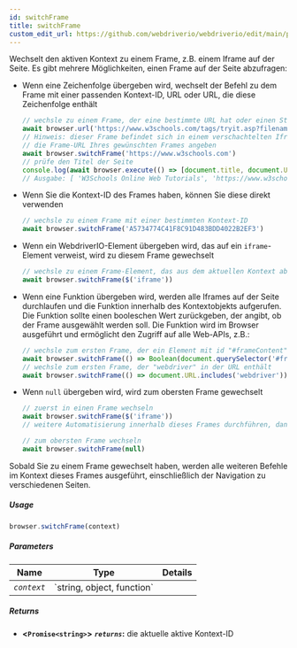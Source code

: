 ```yaml
---
id: switchFrame
title: switchFrame
custom_edit_url: https://github.com/webdriverio/webdriverio/edit/main/packages/webdriverio/src/commands/browser/switchFrame.ts
---
```


Wechselt den aktiven Kontext zu einem Frame, z.B. einem Iframe auf der Seite. Es gibt mehrere Möglichkeiten, einen Frame
auf der Seite abzufragen:

  - Wenn eine Zeichenfolge übergeben wird, wechselt der Befehl zu dem Frame mit einer passenden Kontext-ID, URL oder URL, die diese Zeichenfolge enthält
    ```ts
    // wechsle zu einem Frame, der eine bestimmte URL hat oder einen String in der URL enthält
    await browser.url('https://www.w3schools.com/tags/tryit.asp?filename=tryhtml_iframe')
    // Hinweis: dieser Frame befindet sich in einem verschachtelten Iframe, aber Sie müssen nur
    // die Frame-URL Ihres gewünschten Frames angeben
    await browser.switchFrame('https://www.w3schools.com')
    // prüfe den Titel der Seite
    console.log(await browser.execute(() => [document.title, document.URL]))
    // Ausgabe: [ 'W3Schools Online Web Tutorials', 'https://www.w3schools.com/' ]
    ```

  - Wenn Sie die Kontext-ID des Frames haben, können Sie diese direkt verwenden
    ```ts
    // wechsle zu einem Frame mit einer bestimmten Kontext-ID
    await browser.switchFrame('A5734774C41F8C91D483BDD4022B2EF3')
    ```

  - Wenn ein WebdriverIO-Element übergeben wird, das auf ein `iframe`-Element verweist, wird zu diesem Frame gewechselt
    ```ts
    // wechsle zu einem Frame-Element, das aus dem aktuellen Kontext abgefragt wurde
    await browser.switchFrame($('iframe'))
    ```

  - Wenn eine Funktion übergeben wird, werden alle Iframes auf der Seite durchlaufen und die Funktion innerhalb des Kontextobjekts
    aufgerufen. Die Funktion sollte einen booleschen Wert zurückgeben, der angibt, ob der Frame ausgewählt werden soll. Die Funktion
    wird im Browser ausgeführt und ermöglicht den Zugriff auf alle Web-APIs, z.B.:
    ```ts
    // wechsle zum ersten Frame, der ein Element mit id "#frameContent" enthält
    await browser.switchFrame(() => Boolean(document.querySelector('#frameContent')))
    // wechsle zum ersten Frame, der "webdriver" in der URL enthält
    await browser.switchFrame(() => document.URL.includes('webdriver'))
    ```

  - Wenn `null` übergeben wird, wird zum obersten Frame gewechselt
    ```ts
    // zuerst in einen Frame wechseln
    await browser.switchFrame($('iframe'))
    // weitere Automatisierung innerhalb dieses Frames durchführen, dann ...

    // zum obersten Frame wechseln
    await browser.switchFrame(null)
    ```

Sobald Sie zu einem Frame gewechselt haben, werden alle weiteren Befehle im Kontext dieses Frames ausgeführt,
einschließlich der Navigation zu verschiedenen Seiten.

##### Usage

```js
browser.switchFrame(context)
```

##### Parameters

<table>
  <thead>
    <tr>
      <th>Name</th><th>Type</th><th>Details</th>
    </tr>
  </thead>
  <tbody>
    <tr>
      <td><code><var>context</var></code></td>
      <td>`string, object, function`</td>
      <td></td>
    </tr>
  </tbody>
</table>

##### Returns

- **&lt;`Promise<string>`&gt;**
            **<code><var>returns</var></code>:**  die aktuelle aktive Kontext-ID
